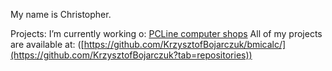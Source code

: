 My name is Christopher.

Projects:
I’m currently working o: [PCLine computer shops](https://github.com/KrzysztofBojarczuk/PCLine-computer-shops)
All of my projects are available at: ([https://github.com/KrzysztofBojarczuk/bmicalc/](https://github.com/KrzysztofBojarczuk?tab=repositories))



